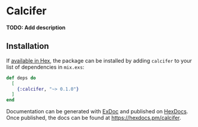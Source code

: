# Calcifer

**TODO: Add description**

## Installation

If [available in Hex](https://hex.pm/docs/publish), the package can be installed
by adding `calcifer` to your list of dependencies in `mix.exs`:

```elixir
def deps do
  [
    {:calcifer, "~> 0.1.0"}
  ]
end
```

Documentation can be generated with [ExDoc](https://github.com/elixir-lang/ex_doc)
and published on [HexDocs](https://hexdocs.pm). Once published, the docs can
be found at <https://hexdocs.pm/calcifer>.

